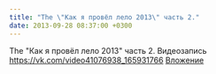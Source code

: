 ```yaml
---
title: "The \"Как я провёл лело 2013\" часть 2."
date: 2013-09-28 08:37:00 +0300
---
```


The "Как я провёл лело 2013" часть 2.
Видеозапись
<a class="vk-attach" href="https://vk.com/video41076938_165931766">https://vk.com/video41076938_165931766</a>
<a class="vk-attach" href="https://vk.com/video41076938_165931766">Вложение</a>
